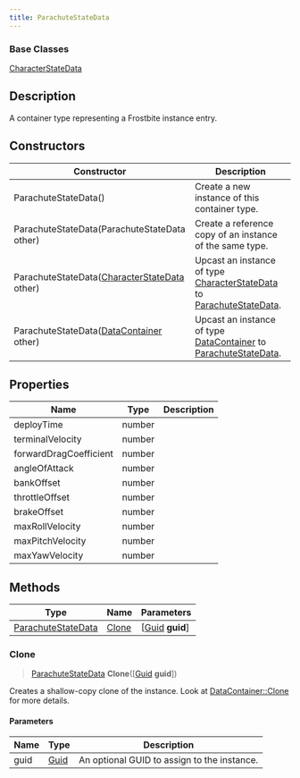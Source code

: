 ```yaml
---
title: ParachuteStateData
---
```

### Base Classes

[CharacterStateData](/vext/ref/fb/characterstatedata/)

## Description

A container type representing a Frostbite instance entry.

## Constructors

| Constructor                                                                   | Description                                                                                                                 |
| ----------------------------------------------------------------------------- | --------------------------------------------------------------------------------------------------------------------------- |
| ParachuteStateData()                                                          | Create a new instance of this container type.                                                                               |
| ParachuteStateData(ParachuteStateData other)                                  | Create a reference copy of an instance of the same type.                                                                    |
| ParachuteStateData([CharacterStateData](/vext/ref/fb/characterstatedata/) other)            | Upcast an instance of type [CharacterStateData](/vext/ref/fb/characterstatedata/) to [ParachuteStateData](/vext/ref/fb/parachutestatedata/).            |
| ParachuteStateData([DataContainer](/vext/ref/shared/class/datacontainer) other) | Upcast an instance of type [DataContainer](/vext/ref/shared/class/datacontainer) to [ParachuteStateData](/vext/ref/fb/parachutestatedata/). |

## Properties

| Name                   | Type   | Description |
| ---------------------- | ------ | ----------- |
| deployTime             | number |             |
| terminalVelocity       | number |             |
| forwardDragCoefficient | number |             |
| angleOfAttack          | number |             |
| bankOffset             | number |             |
| throttleOffset         | number |             |
| brakeOffset            | number |             |
| maxRollVelocity        | number |             |
| maxPitchVelocity       | number |             |
| maxYawVelocity         | number |             |

## Methods

| Type                                     | Name            | Parameters                                     |
| ---------------------------------------- | --------------- | ---------------------------------------------- |
| [ParachuteStateData](/vext/ref/fb/parachutestatedata/) | [Clone](#clone) | \[[Guid](/vext/ref/shared/class/guid) **guid**\] |

### Clone

> [ParachuteStateData](/vext/ref/fb/parachutestatedata/) **Clone**(\[[Guid](/vext/ref/shared/class/guid) **guid**\])

Creates a shallow-copy clone of the instance. Look at [DataContainer::Clone](/vext/ref/shared/class/datacontainer#clone) for more details.

#### Parameters

| Name | Type         | Description                                 |
| ---- | ------------ | ------------------------------------------- |
| guid | [Guid](/vext/ref/shared/class/guid/) | An optional GUID to assign to the instance. |

